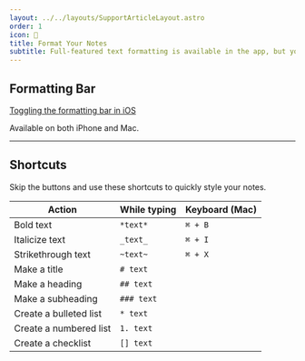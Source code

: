 ```yaml
---
layout: ../../layouts/SupportArticleLayout.astro
order: 1
icon: 📒
title: Format Your Notes
subtitle: Full-featured text formatting is available in the app, but you can also use shortcuts.
---
```


## Formatting Bar

[Toggling the formatting bar in iOS](/support/notes/formatting_ios_portrait.mov)

Available on both iPhone and Mac.

---

## Shortcuts

Skip the buttons and use these shortcuts to quickly style your notes.

| Action                 | While typing | Keyboard (Mac) |
| ---------------------- | ------------ | -------------- |
| Bold text              | `*text*`     | `⌘ + B`        |
| Italicize text         | `_text_`     | `⌘ + I`        |
| Strikethrough text     | `~text~`     | `⌘ + X`        |
| Make a title           | `# text`     |
| Make a heading         | `## text`    |
| Make a subheading      | `### text`   |
| Create a bulleted list | `* text`     |
| Create a numbered list | `1. text`    |
| Create a checklist     | `[] text`    |

